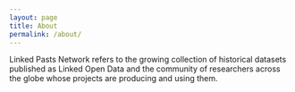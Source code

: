 ```yaml
---
layout: page
title: About
permalink: /about/
---
```


Linked Pasts Network refers to the growing collection of historical datasets
published as Linked Open Data and the community of researchers across the globe
whose projects are producing and using them.
